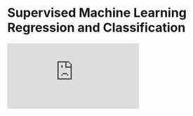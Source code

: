 # Supervised Machine Learning Regression and Classification

![certification](https://github.com/Bhardwaj-Saurabh/Machine_Learning_Specialization_AndrewNG_Coursera/blob/main/Supervised%20Machine%20Learning%20Regression%20and%20Classification/Coursera%20W9WU92TMNNVC.pdf)
